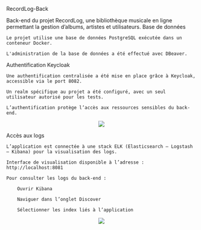 RecordLog-Back

Back-end du projet RecordLog, une bibliothèque musicale en ligne permettant la gestion d’albums, artistes et utilisateurs.
Base de données

    Le projet utilise une base de données PostgreSQL exécutée dans un conteneur Docker.

    L'administration de la base de données a été effectué avec DBeaver.

Authentification Keycloak

    Une authentification centralisée a été mise en place grâce à Keycloak, accessible via le port 8082.

    Un realm spécifique au projet a été configuré, avec un seul utilisateur autorisé pour les tests.

    L’authentification protège l’accès aux ressources sensibles du back-end.
<p align="center">
  <img src="https://github.com/user-attachments/assets/6921a09a-a75f-4b5c-ab78-1911ae3f3194" />
</p>

Accès aux logs

    L’application est connectée à une stack ELK (Elasticsearch – Logstash – Kibana) pour la visualisation des logs.

    Interface de visualisation disponible à l’adresse : http://localhost:8081

    Pour consulter les logs du back-end :

        Ouvrir Kibana

        Naviguer dans l’onglet Discover

        Sélectionner les index liés à l’application
  <p align="center">
    <img src="https://github.com/user-attachments/assets/c5d8e42f-fa9a-48ce-ad08-fdc1d8b44837" />
  </p>
